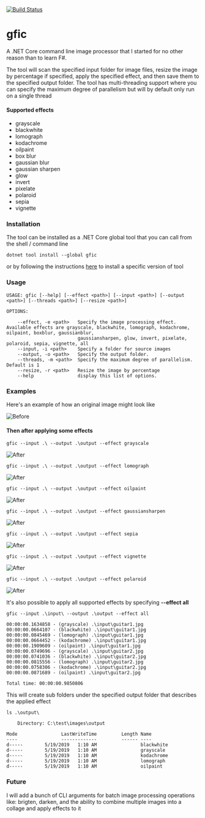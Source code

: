 [![Build Status](https://christianhelle.visualstudio.com/gfic/_apis/build/status/CI%20Build?branchName=master)](https://christianhelle.visualstudio.com/gfic/_build/latest?definitionId=20&branchName=master)

# gfic
A .NET Core command line image processor that I started for no other reason than to learn F#. 

The tool will scan the specified input folder for image files, resize the image by percentage if specified, apply the specified effect, and then save them to the specified output folder. The tool has multi-threading support where you can specify the maximum degree of parallelism but will by default only run on a single thread

#### Supported effects
- grayscale
- blackwhite
- lomograph
- kodachrome
- oilpaint
- box blur 
- gaussian blur 
- gaussian sharpen 
- glow
- invert
- pixelate
- polaroid
- sepia
- vignette

### Installation
The tool can be installed as a .NET Core global tool that you can call from the shell / command line
```
dotnet tool install --global gfic
```
or by following the instructions [here](https://www.nuget.org/packages/gfic) to install a specific version of tool

### Usage
```
USAGE: gfic [--help] [--effect <path>] [--input <path>] [--output <path>] [--threads <path>] [--resize <path>]

OPTIONS:

    --effect, -e <path>   Specify the image processing effect. Available effects are grayscale, blackwhite, lomograph, kodachrome, oilpaint, boxblur, gaussianblur,
                          gaussiansharpen, glow, invert, pixelate, polaroid, sepia, vignette, all
    --input, -i <path>    Specify a folder for source images
    --output, -o <path>   Specify the output folder.
    --threads, -m <path>  Specify the maximum degree of parallelism. Default is 1
    --resize, -r <path>   Resize the image by percentage
    --help                display this list of options.
```

### Examples
Here's an example of how an original image might look like

![Before](https://github.com/christianhelle/gfic/blob/master/images/original/guitar1.jpg)

#### Then after applying some effects

```
gfic --input .\ --output .\output --effect grayscale
```

![After](https://github.com/christianhelle/gfic/blob/master/images/grayscale/guitar1.jpg)


```
gfic --input .\ --output .\output --effect lomograph
```

![After](https://github.com/christianhelle/gfic/blob/master/images/lomograph/guitar1.jpg)


```
gfic --input .\ --output .\output --effect oilpaint
```

![After](https://github.com/christianhelle/gfic/blob/master/images/oilpaint/guitar1.jpg)


```
gfic --input .\ --output .\output --effect gaussiansharpen
```

![After](https://github.com/christianhelle/gfic/blob/master/images/gaussiansharpen/guitar1.jpg)


```
gfic --input .\ --output .\output --effect sepia
```

![After](https://github.com/christianhelle/gfic/blob/master/images/sepia/guitar1.jpg)


```
gfic --input .\ --output .\output --effect vignette
```

![After](https://github.com/christianhelle/gfic/blob/master/images/vignette/guitar1.jpg)


```
gfic --input .\ --output .\output --effect polaroid
```

![After](https://github.com/christianhelle/gfic/blob/master/images/polaroid/guitar1.jpg)


It's also possible to apply all supported effects by specifying **--effect all**

```
gfic --input .\input\ --output .\output --effect all

00:00:00.1634858 - (grayscale) .\input\guitar1.jpg
00:00:00.0664107 - (blackwhite) .\input\guitar1.jpg
00:00:00.0845469 - (lomograph) .\input\guitar1.jpg
00:00:00.0664452 - (kodachrome) .\input\guitar1.jpg
00:00:00.1909609 - (oilpaint) .\input\guitar1.jpg
00:00:00.0749696 - (grayscale) .\input\guitar2.jpg
00:00:00.0741036 - (blackwhite) .\input\guitar2.jpg
00:00:00.0815556 - (lomograph) .\input\guitar2.jpg
00:00:00.0758306 - (kodachrome) .\input\guitar2.jpg
00:00:00.0871689 - (oilpaint) .\input\guitar2.jpg

Total time: 00:00:00.9850806

```

This will create sub folders under the specified output folder that describes the applied effect

```
ls .\output\

    Directory: C:\test\images\output

Mode                LastWriteTime         Length Name
----                -------------         ------ ----
d-----        5/19/2019   1:10 AM                blackwhite
d-----        5/19/2019   1:10 AM                grayscale
d-----        5/19/2019   1:10 AM                kodachrome
d-----        5/19/2019   1:10 AM                lomograph
d-----        5/19/2019   1:10 AM                oilpaint
```


### Future
I will add a bunch of CLI arguments for batch image processing operations like: brigten, darken, and the ability to combine multiple images into a collage and apply effects to it
